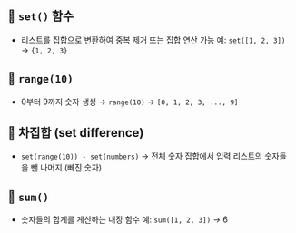 ## 🔹 `set()` 함수
- 리스트를 집합으로 변환하여 중복 제거 또는 집합 연산 가능
  예: `set([1, 2, 3])` → `{1, 2, 3}`

## 🔹 `range(10)`
- 0부터 9까지 숫자 생성 → `range(10)` → `[0, 1, 2, 3, ..., 9]`

## 🔹 차집합 (set difference)
- `set(range(10)) - set(numbers)`
  → 전체 숫자 집합에서 입력 리스트의 숫자들을 뺀 나머지 (빠진 숫자)

## 🔹 `sum()`
- 숫자들의 합계를 계산하는 내장 함수
  예: `sum([1, 2, 3])` → 6
